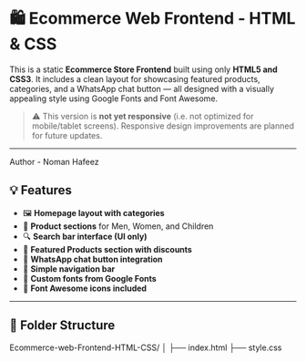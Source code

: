 # 🛍️ Ecommerce Web Frontend - HTML & CSS

This is a static **Ecommerce Store Frontend** built using only **HTML5 and CSS3**. It includes a clean layout for showcasing featured products, categories, and a WhatsApp chat button — all designed with a visually appealing style using Google Fonts and Font Awesome.

> ⚠️ This version is **not yet responsive** (i.e. not optimized for mobile/tablet screens). Responsive design improvements are planned for future updates.

---
Author - Noman Hafeez

## 💡 Features

- 🖼️ **Homepage layout with categories**
- 🧥 **Product sections** for Men, Women, and Children
- 🔍 **Search bar interface (UI only)**
- 🛒 **Featured Products section with discounts**
- 💬 **WhatsApp chat button integration**
- 🧾 **Simple navigation bar**
- 🎨 **Custom fonts from Google Fonts**
- 🌟 **Font Awesome icons included**

---

## 📁 Folder Structure

Ecommerce-web-Frontend-HTML-CSS/
│
├── index.html
├── style.css
